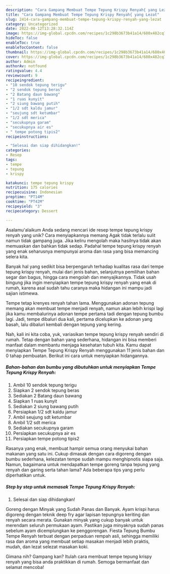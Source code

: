 ```yaml
---
description: "Cara Gampang Membuat Tempe Tepung Krispy Renyah{ yang Lezat"
title: "Cara Gampang Membuat Tempe Tepung Krispy Renyah{ yang Lezat"
slug: 2414-cara-gampang-membuat-tempe-tepung-krispy-renyah-yang-lezat
category: Uncategorized
date: 2022-08-12T13:28:32.114Z
image: https://img-global.cpcdn.com/recipes/1c298b3673b41a14/680x482cq70/tempe-tepung-krispy-renyah-foto-resep-utama.jpg
hideToc: false
enableToc: true
enableTocContent: false
thumbnail: https://img-global.cpcdn.com/recipes/1c298b3673b41a14/680x482cq70/tempe-tepung-krispy-renyah-foto-resep-utama.jpg
cover: https://img-global.cpcdn.com/recipes/1c298b3673b41a14/680x482cq70/tempe-tepung-krispy-renyah-foto-resep-utama.jpg
author: Admin
authorAv: notfound
ratingvalue: 4.4
reviewcount: 9
recipeingredient:
- "10 sendok tepung terigu"
- "2 sendok tepung beras"
- "2 Batang daun bawang"
- "1 ruas kunyit"
- "2 siung bawang putih"
- "1/2 sdt kaldu jamur"
- "seujung sdt ketumbar"
- "1/2 sdt merica"
- "secukupnya garam"
- "secukupnya air es"
- " tempe potong tipis2"
recipeinstructions:

- "Selesai dan siap dihidangkan!"
categories:
- Resep
tags:
- tempe
- tepung
- krispy

katakunci: tempe tepung krispy 
nutrition: 175 calories
recipecuisine: Indonesian
preptime: "PT14M"
cooktime: "PT42M"
recipeyield: "3"
recipecategory: Dessert

---
```



Asalamu'alaikum Anda sedang mencari ide resep tempe tepung krispy renyah yang unik? Cara menyiapkannya memang Agak tidak terlalu sulit namun tidak gampang juga. Jika keliru mengolah maka hasilnya tidak akan memuaskan dan bahkan tidak sedap. Padahal tempe tepung krispy renyah yang enak seharusnya mempunyai aroma dan rasa yang bisa memancing selera kita.


Banyak hal yang sedikit bisa berpengaruh terhadap kualitas rasa dari tempe tepung krispy renyah, mulai dari jenis bahan, selanjutnya pemilihan bahan segar dan bagus, hingga cara mengolah dan menyajikannya. Tidak usah bingung jika ingin menyiapkan tempe tepung krispy renyah yang enak di rumah, karena asal sudah tahu caranya maka hidangan ini mampu jadi sajian istimewa.

Tempe tetap krenyes renyah tahan lama. Menggunakan adonan tepung memang akan membuat tempe menjadi renyah, namun akan lebih krispi lagi jika kamu membalurinya adonan tempe pertama tadi dengan tepung bumbu lagi. Jadi, tempe dibaluri dua kali, pertama dicelupkan ke adonan yang basah, lalu dibaluri kembali dengan tepung yang kering.


Nah, kali ini kita coba, yuk, variasikan tempe tepung krispy renyah sendiri di rumah. Tetap dengan bahan yang sederhana, hidangan ini bisa memberi manfaat dalam membantu menjaga kesehatan tubuh kita. Kamu dapat menyiapkan Tempe Tepung Krispy Renyah menggunakan 11 jenis bahan dan 0 tahap pembuatan. Berikut ini cara untuk menyiapkan hidangannya.

<!--inarticleads1-->

##### Bahan-bahan dan bumbu yang dibutuhkan untuk menyiapkan Tempe Tepung Krispy Renyah:

1. Ambil 10 sendok tepung terigu
1. Siapkan 2 sendok tepung beras
1. Sediakan 2 Batang daun bawang
1. Siapkan 1 ruas kunyit
1. Sediakan 2 siung bawang putih
1. Persiapkan 1/2 sdt kaldu jamur
1. Ambil seujung sdt ketumbar
1. Ambil 1/2 sdt merica
1. Sediakan secukupnya garam
1. Persiapkan secukupnya air es
1. Persiapkan  tempe potong tipis2


Rasanya yang enak, membuat hampir semua orang menyukai bahan makanan yang satu ini. Cukup dimasak dengan cara digoreng dengan bumbu sederhana, kelezatan tempe sudah mampu menghipnotis siapa saja. Namun, bagaimana untuk mendapatkan tempe goreng tanpa tepung yang renyah dan garing serta tahan lama? Ada beberapa tips yang perlu diperhatikan untuk. 

<!--inarticleads2-->

##### Step by step untuk memasak Tempe Tepung Krispy Renyah:


1. Selesai dan siap dihidangkan!

Goreng dengan Minyak yang Sudah Panas dan Banyak. Ayam krispi harus digoreng dengan teknik deep fry agar lapisan tepungnya keriting dan renyah secara merata. Gunakan minyak yang cukup banyak untuk merendam seluruh permukaan ayam. Pastikan juga minyaknya sudah panas sebelum ayam dicemplungkan ke penggorengan. Fiesta Tepung Bumbu Tempe Renyah terbuat dengan perpaduan rempah asli, sehingga memiliki rasa dan aroma yang membuat setiap masakan menjadi lebih praktis, mudah, dan lezat selezat masakan koki. 

Gimana nih? Gampang kan? Itulah cara membuat tempe tepung krispy renyah yang bisa anda praktikkan di rumah. Semoga bermanfaat dan selamat mencoba!
